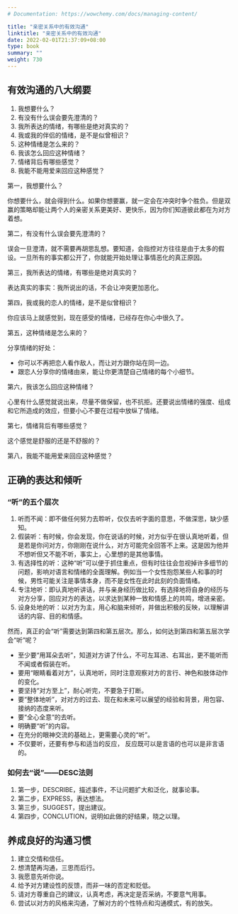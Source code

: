 ```yaml
---
# Documentation: https://wowchemy.com/docs/managing-content/

title: "亲密关系中的有效沟通"
linktitle: "亲密关系中的有效沟通"
date: 2022-02-01T21:37:09+08:00
type: book
summary: ""
weight: 730
---
```


<!--more-->

## 有效沟通的八大纲要

1. 我想要什么？
2. 有没有什么误会要先澄清的？
3. 我所表达的情绪，有哪些是绝对真实的？
4. 我或我的伴侣的情绪，是不是似曾相识？
5. 这种情绪是怎么来的？
6. 我该怎么回应这种情绪？
7. 情绪背后有哪些感觉？
8. 我能不能用爱来回应这种感觉？

第一，我想要什么？

你想要什么，就会得到什么。如果你想要赢，就一定会在冲突时争个胜负。但是双赢的策略却能让两个人的亲密关系更美好、更快乐，因为你们知道彼此都在为对方着想。

第二，有没有什么误会要先澄清的？

误会一旦澄清，就不需要再胡思乱想。要知道，会指控对方往往是由于太多的假设。一旦所有的事实都公开了，你就能开始处理让事情恶化的真正原因。

第三，我所表达的情绪，有哪些是绝对真实的？

表达真实的事实：我所说出的话，不会让冲突更加恶化。

第四，我或我的恋人的情绪，是不是似曾相识？

你应该马上就感觉到，现在感受的情绪，已经存在你心中很久了。

第五，这种情绪是怎么来的？

分享情绪的好处：

- 你可以不再把恋人看作敌人，而让对方跟你站在同一边。
- 跟恋人分享你的情绪由来，能让你更清楚自己情绪的每个小细节。

第六，我该怎么回应这种情绪？

心里有什么感觉就说出来，尽量不做保留，也不抗拒。还要说出情绪的强度、组成和它所造成的效应，但要小心不要在过程中放纵了情绪。

第七，情绪背后有哪些感觉？

这个感觉是舒服的还是不舒服的？

第八，我能不能用爱来回应这种感觉？

## 正确的表达和倾听

### “听”的五个层次

1. 听而不闻：即不做任何努力去聆听，仅仅去听字面的意思，不做深思，缺少感知。
2. 假装听：有时候，你会发现，你在说话的时候，对方似乎在很认真地听着，但是若是你问对方，你刚刚在说什么，对方可能完全回答不上来。这是因为他并不想听但又不能不听，事实上，心里想的是其他事情。
3. 有选择性的听：这种“听”可以便于抓住重点，但有时往往会忽视掉许多细节的问题，影响对语言和情绪的全面理解。例如当一个女性抱怨某些人和事的时候，男性可能关注是事情本身，而不是女性在此时此刻的负面情绪。
4. 专注地听：即认真地听讲话，并与亲身经历做比较，有选择地将自身的经历与对方分享，回应对方的表达，以求达到某种一致和情感上的共鸣，增进亲密。
5. 设身处地的听：以对方为主，用心和脑来倾听，并做出积极的反映，以理解讲话的内容、目的和情感。

然而，真正的会“听”需要达到第四和第五层次。那么，如何达到第四和第五层次学会“听”呢？

- 至少要“用耳朵去听”，知道对方讲了什么，不可左耳进、右耳出，更不能听而不闻或者假装在听。
- 要用“眼睛看着对方”，认真地听，同时注意观察对方的言行、神色和肢体动作的变化。
- 要坚持“对方至上”，耐心听完，不要急于打断。
- 要“整体地听”，对对方的过去、现在和未来可以展望的经验和背景，用包容、接纳的态度来听。
- 要“全心全意“的去听。
- 明确要“听”的内容。
- 在充分的眼神交流的基础上，更需要心灵的“听”。
- 不仅要听，还要有参与和适当的反应，
反应既可以是言语的也可以是非言语的。

### 如何去“说”——DESC法则

1. 第一步，DESCRIBE，描述事件，不让问题扩大和泛化，就事论事。
2. 第二步，EXPRESS，表达想法。
3. 第三步，SUGGEST，提出建议。
4. 第四步，CONCLUTION，说明如此做的好结果，晓之以理。

## 养成良好的沟通习惯

1. 建立交情和信任。
2. 想清楚再沟通，三思而后行。
3. 我愿意先听你说。
4. 给予对方建设性的反馈，而非一味的否定和贬低。
5. 请对方尊重自己的建议，认真考虑，再决定是否采纳，不要意气用事。
6. 尝试以对方的风格来沟通，了解对方的个性特点和沟通模式，有的放矢。

